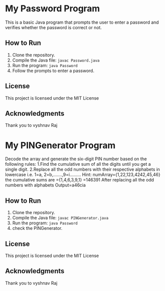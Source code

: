 # My Password Program

This is a basic Java program that prompts the user to enter a password and verifies whether the password is correct or not.

## How to Run

1. Clone the repository.
2. Compile the Java file: `javac Password.java`
3. Run the program: `java Password`
4. Follow the prompts to enter a password.

## License

This project is licensed under the MIT License 

## Acknowledgments

Thank you to vyshnav Raj

# My PINGenerator Program

Decode the array and generate the six-digit PIN number based on the following rules:
1.Find the cumulative sum of all the digits until you get a single digit. 
2.Replace all the odd numbers with their respective alphabets in lowercase
i.e. 1=a, 2=b,…….,9=i………
Hint: numArray={1,22,123,4242,45,46}
the cumulative sums are
={1,4,6,3,9,1}
=146391
After replacing all the odd numbers with alphabets
Output=a46cia

## How to Run

1. Clone the repository.
2. Compile the Java file: `javac PINGenerator.java`
3. Run the program: `java Password`
4. check the PINGenerator.

## License

This project is licensed under the MIT License 

## Acknowledgments

Thank you to vyshnav Raj
